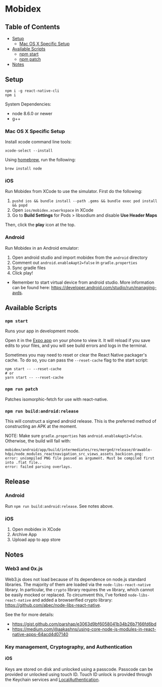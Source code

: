 # Mobidex

## Table of Contents

* [Setup](#setup)
  * [Mac OS X Specific Setup]($mac-os-x-specific-setup)
* [Available Scripts](#available-scripts)
  * [npm start](#npm-start)
  * [npm patch](#npm-test)
* [Notes](#notes)

## Setup

```
npm i -g react-native-cli
npm i
```

System Dependencies:

* node 8.6.0 or newer
* g++

### Mac OS X Specific Setup

Install xcode command line tools:

```
xcode-select --install
```

Using [homebrew](https://brew.sh/), run the following:

```
brew install node
```

### iOS

Run Mobidex from XCode to use the simulator. First do the following:

1.  `pushd ios && bundle install --path .gems && bundle exec pod install && popd`
2.  Open `ios/mobidex.xcworkspace` in XCode
3.  Go to **Build Settings** for Pods > libsodium and disable **Use Header Maps**

Then, click the **play** icon at the top.

### Android

Run Mobidex in an Android emulator:

1.  Open android studio and import mobidex from the `android` directory
2.  Comment out `android.enableAapt2=false` in `gradle.properties`
3.  Sync gradle files
4.  Click play!

* Remember to start virtual device from android studio. More information can be found here: https://developer.android.com/studio/run/managing-avds.

## Available Scripts

### `npm start`

Runs your app in development mode.

Open it in the [Expo app](https://expo.io) on your phone to view it. It will reload if you save edits to your files, and you will see build errors and logs in the terminal.

Sometimes you may need to reset or clear the React Native packager's cache. To do so, you can pass the `--reset-cache` flag to the start script:

```
npm start -- --reset-cache
# or
yarn start -- --reset-cache
```

### `npm run patch`

Patches isomorphic-fetch for use with react-native.

### `npm run build:android:release`

This will construct a signed android release. This is the preferred method of constructing an APK at the moment.

NOTE: Make sure `gradle.properties` has `android.enableAapt2=false`. Otherwise, the build will fail with:

```
mobidex/android/app/build/intermediates/res/merged/release/drawable-hdpi/node_modules_reactnavigation_src_views_assets_backicon.png: error: uncompiled PNG file passed as argument. Must be compiled first into .flat file..
error: failed parsing overlays.
```

## Release

### Android

Run `npm run build:android:release`. See notes above.

### iOS

1.  Open mobidex in XCode
2.  Archive App
3.  Upload app to app store

## Notes

### Web3 and 0x.js

Web3.js does not load because of its dependence on node.js standard libraries. The majority of them are loaded via the `node-libs-react-native` library. In particular, the `crypto` library requires the `vm` library, which cannot be easily mocked or replaced. To circumvent this, I've forked `node-libs-react-native` and added a browserified crypto library: https://github.com/abec/node-libs-react-native.

See the for more details:

* https://gist.github.com/parshap/e3063d9bf6058041b34b26b7166fd6bd
* https://medium.com/@aakashns/using-core-node-js-modules-in-react-native-apps-64acd4d07140

### Key management, Cryptography, and Authentication

#### iOS

Keys are stored on disk and unlocked using a passcode. Passcode can be provided or unlocked using touch ID. Touch ID unlock is provided through the Keychain services and [LocalAuthentication](https://developer.apple.com/documentation/localauthentication/).
